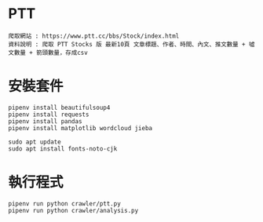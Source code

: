 # PTT
    爬取網站 : https://www.ptt.cc/bbs/Stock/index.html
    資料說明 : 爬取 PTT Stocks 版 最新10頁 文章標題、作者、時間、內文、推文數量 + 噓文數量 + 箭頭數量，存成csv

# 安裝套件
    pipenv install beautifulsoup4
    pipenv install requests
    pipenv install pandas
    pipenv install matplotlib wordcloud jieba

    sudo apt update
    sudo apt install fonts-noto-cjk

# 執行程式

    pipenv run python crawler/ptt.py
    pipenv run python crawler/analysis.py
